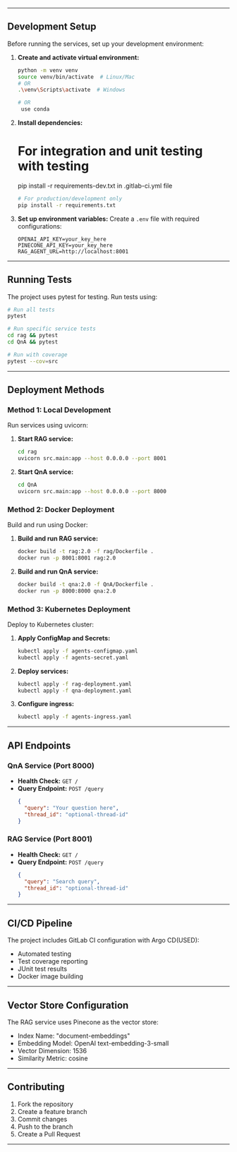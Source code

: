 
---

## Development Setup
Before running the services, set up your development environment:

1. **Create and activate virtual environment:**
   ```bash
   python -m venv venv
   source venv/bin/activate  # Linux/Mac
   # OR
   .\venv\Scripts\activate  # Windows

   # OR
    use conda
   ```

2. **Install dependencies:**
   # For integration and unit testing with testing
   pip install -r requirements-dev.txt in .gitlab-ci.yml file
   
   ```bash
   # For production/development only
   pip install -r requirements.txt
   ```

4. **Set up environment variables:**
   Create a `.env` file with required configurations:
   ```env
   OPENAI_API_KEY=your_key_here
   PINECONE_API_KEY=your_key_here
   RAG_AGENT_URL=http://localhost:8001
   ```

---

## Running Tests
The project uses pytest for testing. Run tests using:

```bash
# Run all tests
pytest

# Run specific service tests
cd rag && pytest
cd QnA && pytest

# Run with coverage
pytest --cov=src
```

---

## Deployment Methods

### Method 1: Local Development
Run services using uvicorn:

1. **Start RAG service:**
   ```bash
   cd rag
   uvicorn src.main:app --host 0.0.0.0 --port 8001
   ```

2. **Start QnA service:**
   ```bash
   cd QnA
   uvicorn src.main:app --host 0.0.0.0 --port 8000
   ```

### Method 2: Docker Deployment
Build and run using Docker:

1. **Build and run RAG service:**
   ```bash
   docker build -t rag:2.0 -f rag/Dockerfile .
   docker run -p 8001:8001 rag:2.0
   ```

2. **Build and run QnA service:**
   ```bash
   docker build -t qna:2.0 -f QnA/Dockerfile .
   docker run -p 8000:8000 qna:2.0
   ```

### Method 3: Kubernetes Deployment
Deploy to Kubernetes cluster:

1. **Apply ConfigMap and Secrets:**
   ```bash
   kubectl apply -f agents-configmap.yaml
   kubectl apply -f agents-secret.yaml
   ```

2. **Deploy services:**
   ```bash
   kubectl apply -f rag-deployment.yaml
   kubectl apply -f qna-deployment.yaml
   ```

3. **Configure ingress:**
   ```bash
   kubectl apply -f agents-ingress.yaml
   ```

---

## API Endpoints

### QnA Service (Port 8000)
- **Health Check:** `GET /`
- **Query Endpoint:** `POST /query`
  ```json
  {
    "query": "Your question here",
    "thread_id": "optional-thread-id"
  }
  ```

### RAG Service (Port 8001)
- **Health Check:** `GET /`
- **Query Endpoint:** `POST /query`
  ```json
  {
    "query": "Search query",
    "thread_id": "optional-thread-id"
  }
  ```

---

## CI/CD Pipeline
The project includes GitLab CI configuration with Argo CD(USED):
- Automated testing
- Test coverage reporting
- JUnit test results
- Docker image building

---

## Vector Store Configuration
The RAG service uses Pinecone as the vector store:
- Index Name: "document-embeddings"
- Embedding Model: OpenAI text-embedding-3-small
- Vector Dimension: 1536
- Similarity Metric: cosine

---

## Contributing
1. Fork the repository
2. Create a feature branch
3. Commit changes
4. Push to the branch
5. Create a Pull Request

---
